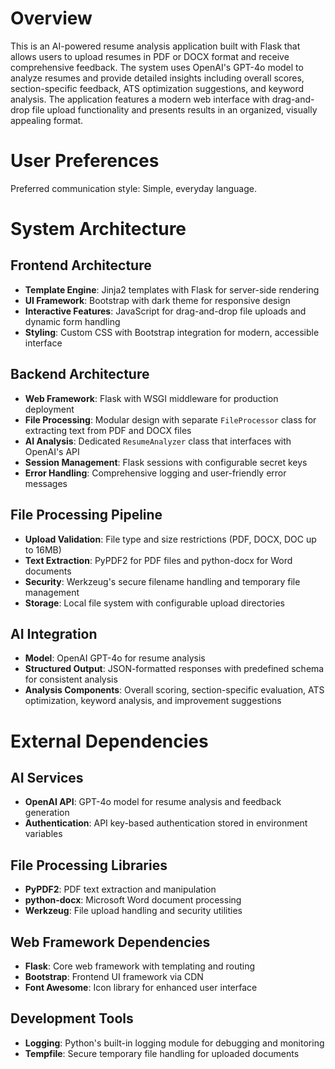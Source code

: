 # Overview

This is an AI-powered resume analysis application built with Flask that allows users to upload resumes in PDF or DOCX format and receive comprehensive feedback. The system uses OpenAI's GPT-4o model to analyze resumes and provide detailed insights including overall scores, section-specific feedback, ATS optimization suggestions, and keyword analysis. The application features a modern web interface with drag-and-drop file upload functionality and presents results in an organized, visually appealing format.

# User Preferences

Preferred communication style: Simple, everyday language.

# System Architecture

## Frontend Architecture
- **Template Engine**: Jinja2 templates with Flask for server-side rendering
- **UI Framework**: Bootstrap with dark theme for responsive design
- **Interactive Features**: JavaScript for drag-and-drop file uploads and dynamic form handling
- **Styling**: Custom CSS with Bootstrap integration for modern, accessible interface

## Backend Architecture
- **Web Framework**: Flask with WSGI middleware for production deployment
- **File Processing**: Modular design with separate `FileProcessor` class for extracting text from PDF and DOCX files
- **AI Analysis**: Dedicated `ResumeAnalyzer` class that interfaces with OpenAI's API
- **Session Management**: Flask sessions with configurable secret keys
- **Error Handling**: Comprehensive logging and user-friendly error messages

## File Processing Pipeline
- **Upload Validation**: File type and size restrictions (PDF, DOCX, DOC up to 16MB)
- **Text Extraction**: PyPDF2 for PDF files and python-docx for Word documents
- **Security**: Werkzeug's secure filename handling and temporary file management
- **Storage**: Local file system with configurable upload directories

## AI Integration
- **Model**: OpenAI GPT-4o for resume analysis
- **Structured Output**: JSON-formatted responses with predefined schema for consistent analysis
- **Analysis Components**: Overall scoring, section-specific evaluation, ATS optimization, keyword analysis, and improvement suggestions

# External Dependencies

## AI Services
- **OpenAI API**: GPT-4o model for resume analysis and feedback generation
- **Authentication**: API key-based authentication stored in environment variables

## File Processing Libraries
- **PyPDF2**: PDF text extraction and manipulation
- **python-docx**: Microsoft Word document processing
- **Werkzeug**: File upload handling and security utilities

## Web Framework Dependencies
- **Flask**: Core web framework with templating and routing
- **Bootstrap**: Frontend UI framework via CDN
- **Font Awesome**: Icon library for enhanced user interface

## Development Tools
- **Logging**: Python's built-in logging module for debugging and monitoring
- **Tempfile**: Secure temporary file handling for uploaded documents